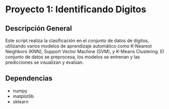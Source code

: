 # Proyecto 1: Identificando Digitos

## Descripción General
Este script realiza la clasificación en el conjunto de datos de dígitos, utilizando varios modelos de aprendizaje automático como K-Nearest Neighbors (KNN), Support Vector Machine (SVM), y K-Means Clustering. El conjunto de datos se preprocesa, los modelos se entrenan y las predicciones se visualizan y evalúan.

## Dependencias
- numpy
- matplotlib
- sklearn
